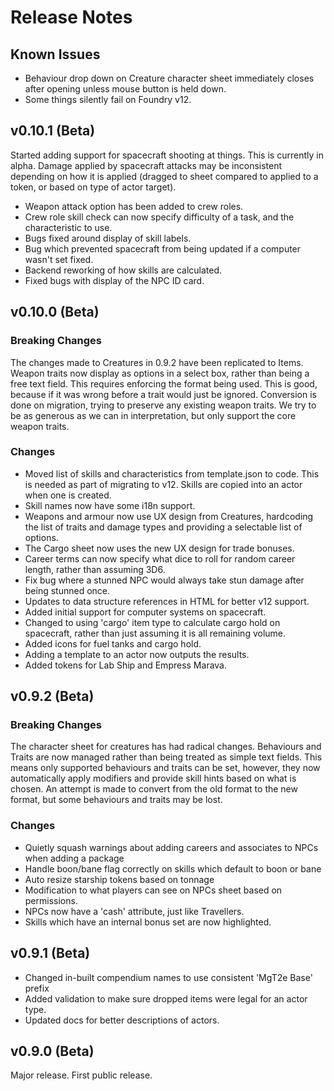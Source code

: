# Release Notes

## Known Issues

* Behaviour drop down on Creature character sheet immediately closes after opening unless mouse button
  is held down.
* Some things silently fail on Foundry v12.

## v0.10.1 (Beta)

Started adding support for spacecraft shooting at things. This is currently in alpha.
Damage applied by spacecraft attacks may be inconsistent depending on how it is applied
(dragged to sheet compared to applied to a token, or based on type of actor target).

* Weapon attack option has been added to crew roles.
* Crew role skill check can now specify difficulty of a task, and the characteristic to use.
* Bugs fixed around display of skill labels.
* Bug which prevented spacecraft from being updated if a computer wasn't set fixed.
* Backend reworking of how skills are calculated.
* Fixed bugs with display of the NPC ID card.


## v0.10.0 (Beta)

### Breaking Changes

The changes made to Creatures in 0.9.2 have been replicated to Items. Weapon traits now display
as options in a select box, rather than being a free text field. This requires enforcing the
format being used. This is good, because if it was wrong before a trait would just be ignored.
Conversion is done on migration, trying to preserve any existing weapon traits. We try to be
as generous as we can in interpretation, but only support the core weapon traits.

### Changes

* Moved list of skills and characteristics from template.json to code. This is needed as part
  of migrating to v12. Skills are copied into an actor when one is created.
* Skill names now have some i18n support.
* Weapons and armour now use UX design from Creatures, hardcoding the list of traits and damage
  types and providing a selectable list of options.
* The Cargo sheet now uses the new UX design for trade bonuses.
* Career terms can now specify what dice to roll for random career length, rather than assuming 3D6.
* Fix bug where a stunned NPC would always take stun damage after being stunned once.
* Updates to data structure references in HTML for better v12 support.
* Added initial support for computer systems on spacecraft.
* Changed to using 'cargo' item type to calculate cargo hold on spacecraft, rather than just
  assuming it is all remaining volume.
* Added icons for fuel tanks and cargo hold.
* Adding a template to an actor now outputs the results.
* Added tokens for Lab Ship and Empress Marava.

## v0.9.2 (Beta)

### Breaking Changes

The character sheet for creatures has had radical changes. Behaviours and Traits are now managed rather than
being treated as simple text fields. This means only supported behaviours and traits can be set, however,
they now automatically apply modifiers and provide skill hints based on what is chosen. An attempt is
made to convert from the old format to the new format, but some behaviours and traits may be lost.

### Changes

* Quietly squash warnings about adding careers and associates to NPCs when adding a package
* Handle boon/bane flag correctly on skills which default to boon or bane
* Auto resize starship tokens based on tonnage
* Modification to what players can see on NPCs sheet based on permissions.
* NPCs now have a 'cash' attribute, just like Travellers.
* Skills which have an internal bonus set are now highlighted.

## v0.9.1 (Beta)

* Changed in-built compendium names to use consistent 'MgT2e Base' prefix
* Added validation to make sure dropped items were legal for an actor type.
* Updated docs for better descriptions of actors.

## v0.9.0 (Beta)

Major release. First public release.

